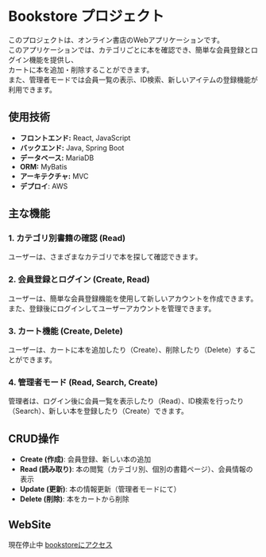 # Bookstore プロジェクト

このプロジェクトは、オンライン書店のWebアプリケーションです。<br/>
このアプリケーションでは、カテゴリごとに本を確認でき、簡単な会員登録とログイン機能を提供し、<br/>
カートに本を追加・削除することができます。<br/>
また、管理者モードでは会員一覧の表示、ID検索、新しいアイテムの登録機能が利用できます。

## 使用技術

- **フロントエンド:** React, JavaScript
- **バックエンド:** Java, Spring Boot
- **データベース:** MariaDB
- **ORM:** MyBatis
- **アーキテクチャ:** MVC
- **デプロイ**: AWS

## 主な機能

### 1. **カテゴリ別書籍の確認 (Read)**
ユーザーは、さまざまなカテゴリで本を探して確認できます。

### 2. **会員登録とログイン (Create, Read)**
ユーザーは、簡単な会員登録機能を使用して新しいアカウントを作成できます。また、登録後にログインしてユーザーアカウントを管理できます。

### 3. **カート機能 (Create, Delete)**
ユーザーは、カートに本を追加したり（Create）、削除したり（Delete）することができます。

### 4. **管理者モード (Read, Search, Create)**
管理者は、ログイン後に会員一覧を表示したり（Read）、ID検索を行ったり（Search）、新しい本を登録したり（Create）できます。

## CRUD操作

- **Create (作成)**: 会員登録、新しい本の追加
- **Read (読み取り)**: 本の閲覧（カテゴリ別、個別の書籍ページ）、会員情報の表示
- **Update (更新)**: 本の情報更新（管理者モードにて）
- **Delete (削除)**: 本をカートから削除

## WebSite
現在停止中
[bookstoreにアクセス](https://www.hyoni.click/)
